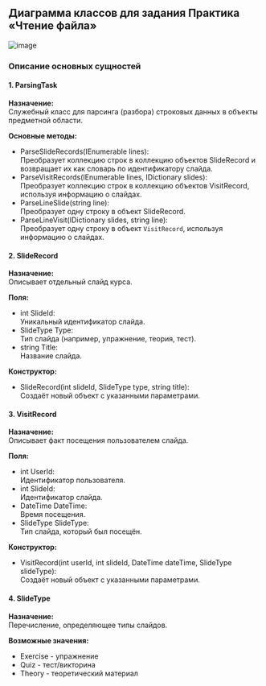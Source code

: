 ## Диаграмма классов для задания Практика «Чтение файла»
![image](https://github.com/user-attachments/assets/1bfda2e9-17f0-44eb-b75f-e7280d32b50c)


### Описание основных сущностей

#### 1. **ParsingTask**

**Назначение:**  
Служебный класс для парсинга (разбора) строковых данных в объекты предметной области.

**Основные методы:**
- ParseSlideRecords(IEnumerable lines):  
  Преобразует коллекцию строк в коллекцию объектов SlideRecord и возвращает их как словарь по идентификатору слайда.
- ParseVisitRecords(IEnumerable lines, IDictionary slides):  
  Преобразует коллекцию строк в коллекцию объектов VisitRecord, используя информацию о слайдах.
- ParseLineSlide(string line):  
  Преобразует одну строку в объект SlideRecord.
- ParseLineVisit(IDictionary slides, string line):  
  Преобразует одну строку в объект `VisitRecord`, используя информацию о слайдах.

#### 2. **SlideRecord**

**Назначение:**  
Описывает отдельный слайд курса.

**Поля:**
- int SlideId:  
  Уникальный идентификатор слайда.
- SlideType Type:  
  Тип слайда (например, упражнение, теория, тест).
- string Title:  
  Название слайда.

**Конструктор:**  
- SlideRecord(int slideId, SlideType type, string title):  
  Создаёт новый объект с указанными параметрами.

#### 3. **VisitRecord**

**Назначение:**  
Описывает факт посещения пользователем слайда.

**Поля:**
- int UserId:  
  Идентификатор пользователя.
- int SlideId:  
  Идентификатор слайда.
- DateTime DateTime:  
  Время посещения.
- SlideType SlideType:  
  Тип слайда, который был посещён.

**Конструктор:**  
- VisitRecord(int userId, int slideId, DateTime dateTime, SlideType slideType):  
  Создаёт новый объект с указанными параметрами.

#### 4. **SlideType**

**Назначение:**  
Перечисление, определяющее типы слайдов.

**Возможные значения:**
- Exercise - упражнение
- Quiz - тест/викторина
- Theory - теоретический материал
